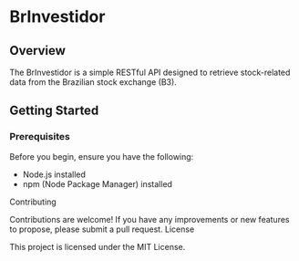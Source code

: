 # BrInvestidor

## Overview

The BrInvestidor is a simple RESTful API designed to retrieve stock-related data from the Brazilian stock exchange (B3).

## Getting Started

### Prerequisites

Before you begin, ensure you have the following:

- Node.js installed
- npm (Node Package Manager) installed

Contributing

Contributions are welcome! If you have any improvements or new features to propose, please submit a pull request.
License

This project is licensed under the MIT License.